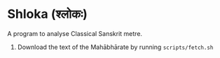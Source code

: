 # Shloka (श्लोकः)

A program to analyse Classical Sanskrit metre.

1. Download the text of the Mahābhārate by running `scripts/fetch.sh`
